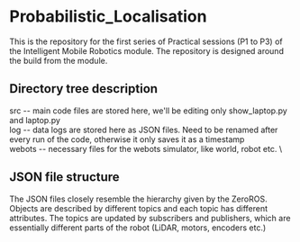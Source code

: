 # Probabilistic_Localisation
This is the repository for the first series of Practical sessions (P1 to P3) of the Intelligent Mobile Robotics module. The repository is designed around the build from the module.

## Directory tree description

  src -- main code files are stored here, we'll be editing only show_laptop.py and laptop.py \
  log -- data logs are stored here as JSON files. Need to be renamed after every run of the code, otherwise it only saves it as a timestamp \
  webots -- necessary files for the webots simulator, like world, robot etc. \

## JSON file structure

  The JSON files closely resemble the hierarchy given by the ZeroROS. Objects are described by different topics and each topic has different attributes. The topics are updated by subscribers and publishers, which are essentially different parts of the robot (LiDAR, motors, encoders etc.)
